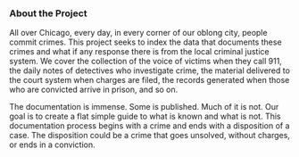 ### About the Project

All over Chicago, every day, in every corner of our oblong city, people commit crimes. This project seeks to index the data that documents these crimes and what if any response there is from the local criminal justice system. We cover the collection of the voice of victims when they call 911, the daily notes of detectives who investigate crime, the material delivered to the court system when charges are filed, the records generated when those who are convicted arrive in prison, and so on.

The documentation is immense. Some is published. Much of it is not. Our goal is to create a flat simple guide to what is known and what is not. This documentation process begins with a crime and ends with a disposition of a case. The disposition could be a crime that goes unsolved, without charges, or ends in a conviction.